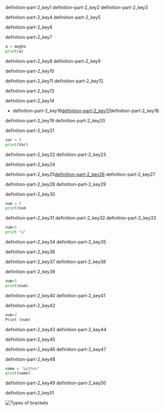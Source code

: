 definition-part-2_key1
definition-part-2_key2
definition-part-2_key3



definition-part-2_key4
definition-part-2_key5


definition-part-2_key6


definition-part-2_key7
```python
a = megha
print(a)
 ```
definition-part-2_key8
definition-part-2_key9


definition-part-2_key10


definition-part-2_key11
definition-part-2_key12


definition-part-2_key13

 
definition-part-2_key14
- definition-part-2_key16[definition-part-2_key17](https://www.youtube.com/watch?v=e4ax90XmUBc&t=156s)definition-part-2_key18

definition-part-2_key19
definition-part-2_key20


definition-part-2_key21
```python
var = 5
print(Var)
 ```
definition-part-2_key22
definition-part-2_key23


definition-part-2_key24


definition-part-2_key25[definition-part-2_key26](https://youtu.be/mNxDbLBBzno)
definition-part-2_key27


definition-part-2_key28
definition-part-2_key29


definition-part-2_key30
```python
num = 5
print(num
 ```
definition-part-2_key31
definition-part-2_key32
definition-part-2_key33
```python
num=5
print "a"
 ```
definition-part-2_key34
definition-part-2_key35



definition-part-2_key36


definition-part-2_key37
definition-part-2_key38


definition-part-2_key39
```python
num=5
print(num)
 ```
definition-part-2_key40
definition-part-2_key41


definition-part-2_key42
```python
num=2
Print (num)
 ```
definition-part-2_key43
definition-part-2_key44


definition-part-2_key45


definition-part-2_key46
definition-part-2_key47


definition-part-2_key48
```python
name = "python"
print(name)
 ```
definition-part-2_key49
definition-part-2_key50


definition-part-2_key51



![Types of brackets](https://www.grammar-monster.com/glossary/pics/types_of_brackets.png)